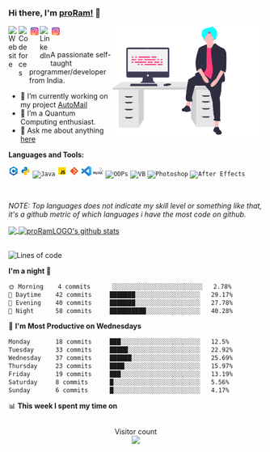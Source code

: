 ### Hi there, I'm [proRam!](http://shubhbansal.tech/) 👋

<img align="right" width="300px" src="https://raw.githubusercontent.com/proRamLOGO/proRamLOGO/master/assets/me.svg">

<a href="http://shubhbansal.tech/">
  <img align="left" alt="Website" width="20px" src="https://raw.githubusercontent.com/proRamLOGO/CleanPortfolio/master/svgs/icon.png" />
</a>
<a href="https://codeforces.com/profile/proRam">
  <img align="left" alt="Codeforces" width="21px" src="https://raw.githubusercontent.com/proRamLOGO/proRamLOGO/master/assets/linkedin.png" />
</a>
<a href="https://www.codechef.com/users/proram">
  <img align="left" alt="itch.io" width="21px" src="https://raw.githubusercontent.com/proRamLOGO/proRamLOGO/master/assets/instagram.png" />
</a>
<a href="https://www.linkedin.com/in/proram/">
  <img align="left" alt="LinkedIn" width="21px" src="https://raw.githubusercontent.com/proRamLOGO/proRamLOGO/master/assets/linkedin.png" />
</a>
<a href="https://www.instagram.com/proram_logo/">
  <img align="left" alt="itch.io" width="21px" src="https://raw.githubusercontent.com/proRamLOGO/proRamLOGO/master/assets/instagram.png" />
</a>

<br />
<br />

<p> A passionate self-taught programmer/developer from India. </p>

- 🔭 I’m currently working on my project [AutoMail](https://github.com/LOGOInd/AutoMail)
- 🌱 I’m a Quantum Computing enthusiast.
- 💬 Ask me about anything [here](https://github.com/smrnjeet222/smrnjeet222/issues)

**Languages and Tools:**

<code><img height="20" src="https://raw.githubusercontent.com/proRamLOGO/proRamLOGO/master/assets/cplusplus.png" title="C++"></code>
<code><img height="20" src="https://raw.githubusercontent.com/proRamLOGO/proRamLOGO/master/assets/python.png" title="Python"></code>
<code><img height="20" src="https://raw.githubusercontent.com/proRamLOGO/proRamLOGO/master/assets/java.png" title="Java"></code>
<code><img height="20" src="https://raw.githubusercontent.com/proRamLOGO/proRamLOGO/master/assets/javascript.png" title="Javascript"></code>
<code><img height="20" src="https://raw.githubusercontent.com/proRamLOGO/proRamLOGO/master/assets/git.png" title="Git"></code>
<code><img height="20" src="https://raw.githubusercontent.com/proRamLOGO/proRamLOGO/master/assets/vscode.png" title="VSCode"></code>
<code><img height="20" src="https://raw.githubusercontent.com/proRamLOGO/proRamLOGO/master/assets/mysql.svg" title="Databases"></code>
<code><img height="20" src="https://raw.githubusercontent.com/proRamLOGO/proRamLOGO/master/assets/oops.svg" title="OOPs"></code>
<code><img height="20" src="https://raw.githubusercontent.com/proRamLOGO/proRamLOGO/master/assets/vb.svg" title="VB"></code>
<code><img height="20" src="https://raw.githubusercontent.com/proRamLOGO/proRamLOGO/master/assets/photoshop.svg" title="Photoshop"></code>
<code><img height="20" src="https://raw.githubusercontent.com/proRamLOGO/proRamLOGO/master/assets/aftereffects.svg" title="After Effects"></code>

<br />

_NOTE: Top languages does not indicate my skill level or something like that, it's a github metric of which languages i have the most code on github._

<a href="https://gitstats.me/proRamLOGO">
  <img align="center" src="https://github-readme-stats.vercel.app/api/top-langs/?username=proRamLOGO&count_private=true&theme=default&title_color=11ab3a&hide=html,c%23" />
</a>
<a href="https://gitstats.me/proRamLOGO">
  <img align="center" src="https://github-readme-stats.vercel.app/api?username=proRamLOGO&show_icons=true&count_private=true&theme=default&title_color=11ab3a&line_height=33" alt="proRamLOGO's github stats" />
</a>

<!-- <a href="https://proRamLOGO.github.io/Python_Apps/">
  <img align="center" src="https://github-readme-stats.vercel.app/api/pin/?username=proRamLOGO&repo=Python_Apps&theme=default&title_color=11ab3a" />
</a>    
<a href="https://proRamLOGO.github.io/Unity_Gamedevelopment/">
  <img align="center" src="https://github-readme-stats.vercel.app/api/pin/?username=proRamLOGO&repo=Unity_Gamedevelopment&theme=default&title_color=11ab3a" />
</a> -->

<br />
<br />

<!--START_SECTION:waka-->
![Lines of code](https://img.shields.io/badge/From%20Hello%20World%20I've%20written-1163720%20Lines%20of%20code-blue)

**I'm a night 🦉** 

```text
🌞 Morning    4 commits      ░░░░░░░░░░░░░░░░░░░░░░░░░   2.78% 
🌆 Daytime    42 commits     ███████░░░░░░░░░░░░░░░░░░   29.17% 
🌃 Evening    40 commits     ███████░░░░░░░░░░░░░░░░░░   27.78% 
🌙 Night      58 commits     ██████████░░░░░░░░░░░░░░░   40.28%

```
📅 **I'm Most Productive on Wednesdays** 

```text
Monday       18 commits     ███░░░░░░░░░░░░░░░░░░░░░░   12.5% 
Tuesday      33 commits     █████░░░░░░░░░░░░░░░░░░░░   22.92% 
Wednesday    37 commits     ██████░░░░░░░░░░░░░░░░░░░   25.69% 
Thursday     23 commits     ████░░░░░░░░░░░░░░░░░░░░░   15.97% 
Friday       19 commits     ███░░░░░░░░░░░░░░░░░░░░░░   13.19% 
Saturday     8 commits      █░░░░░░░░░░░░░░░░░░░░░░░░   5.56% 
Sunday       6 commits      █░░░░░░░░░░░░░░░░░░░░░░░░   4.17%

```


📊 **This week I spent my time on** 

```text
```


<!--END_SECTION:waka-->

<p align="center"> 
  Visitor count<br>
  <img src="https://profile-counter.glitch.me/proRamLOGO/count.svg" />
</p>
